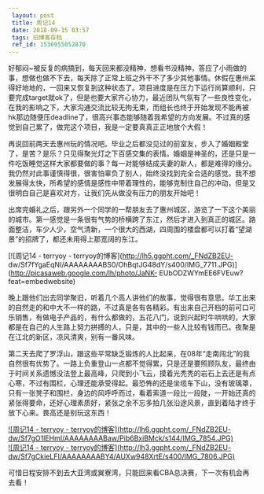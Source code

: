 ```yaml
---
 layout: post
 title: 周记14
 date: 2018-09-15 03:57
 tags: 旧博客存档
 ref_id: 1536955052870
---
```

好郁闷~被反复的病搞到，每天回来都没精神，想看书没精神，答应了小雨做的事，想做也做不下去，每天除了正常上班之外干不了多少其他事情。休假在惠州呆得好地地的，一回来又恢复到这种状态了。项目进度是在压力下运行尚算顺利，只要完成target就ok了，但是也要大家齐心协力，最近团队气氛有了一些良性变化，在我的影响之下，大家沟通交流比较无拘无束，而组长也终于开始发现不能再被hk那边随便压deadline了，很高兴事态能够随着我希望的方向发展。不过真的感觉到自己累了，做完这个项目，我是一定要真真正正地放个大假！

再说回前两天去惠州玩的情况吧。毕业之后都没见过的前室友，步入了婚姻殿堂了，是苦？是乐？只见得聚光灯之下百感交集的表情。婚姻是神圣的，还是只是一件吃饭睡觉这样大家都要做的事？每一对能够结成夫妻的新人，都是难得的缘分。我仍然对此事谨慎得很，很害怕辜负了别人，始终没找到完全合适的感觉。我不想发展得太快，所希望的感情是感性中带着理性的，能够克制住自己的冲动，但是又很明白自己是喜欢对方，让我们先从做没有压力的朋友开始吧！

出席完婚礼之后，跟另外一个同学的一帮朋友去了惠州城区，游览了一下这个美丽的城市。第一感觉是一条很有气势的桥横跨了东江，然后才进入到真正的城区。路面整洁，车少人少，空气清新，一个很大的西湖，四周围的楼盘都可以打着“望湖景”的招牌了，都还未用得上那宽阔的东江。

[![周记14 - terryoy - terryoy的博客](http://lh5.ggpht.com/_FNdZB2EU-
dw/Sf7fYgaEqNI/AAAAAAAABS0/OhBqtJG48dY/s400/IMG_7711.JPG)](http://picasaweb.google.com/lh/photo/JaNK-
EUbODZWYmEE6FVEuw?feat=embedwebsite)

晚上跟他们出去同学聚旧，听着几个高人讲他们的故事，觉得很有意思。华工出来的自然走的和中大不一样的路，不过真是各有各精彩。有出来自己开档的前可口可乐销售，有做电子产品的，有什么都做的，五花八门，说到兴起时牛哄哄的，大家都是在自己的人生路上努力拼搏的人，只是，其中的一些人比较有钱而已。夜聚是在江北的新区，凉风清爽，别有一番风味。

第二天去爬了罗浮山，跟这些平常缺乏锻炼的人比起来，在08年“走南闯北”的我自然很有优势了。一路上负重登山一点都不觉得累，只是还是要照顾队友，最终由于时间关系遗憾没法登上最高峰，只爬到小飞云，摸着光秃秃的岩石上去还是有点心寒，不过有围栏，心理还能承受得起。最恐怖的还是坐缆车下山，没有玻璃罩，只有一张凳子和围栏，身边的风呼呼而过，看着索道一段比一段陡，一开始还真的紧张得要命，还好心理素质好，紧张之余不忘多拍几张沿途风景，直到着陆才终于放下心来。畏高还是别玩这东西！

[![周记14 - terryoy - terryoy的博客](http://lh6.ggpht.com/_FNdZB2EU-
dw/Sf7gO1lEHmI/AAAAAAAABaw/Pib6BxiBMck/s144/IMG_7854.JPG)](http://picasaweb.google.com/lh/photo/6xmwzyqyWsmEIb-9CoUtTA?feat=embedwebsite)  
[![周记14 - terryoy - terryoy的博客](http://lh3.ggpht.com/_FNdZB2EU-
dw/Sf7gCkieLFI/AAAAAAAABY4/AUXw948XrtE/s400/IMG_7806.JPG)](http://picasaweb.google.com/lh/photo/goeOnF0tJwUmKQQO9EiiuA?feat=embedwebsite)

可惜日程安排不到去大亚湾或巽寮湾，只能回来看CBA总决赛，下一次有机会再去看！

